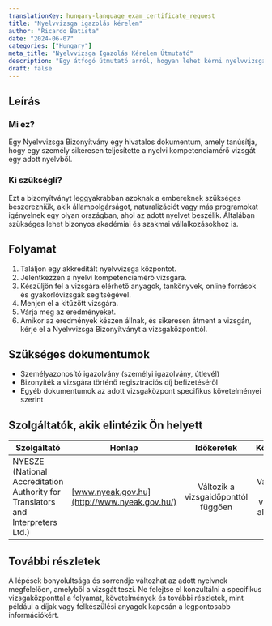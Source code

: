 ```yaml
---
translationKey: hungary-language_exam_certificate_request
title: "Nyelvvizsga igazolás kérelem"
author: "Ricardo Batista"
date: "2024-06-07"
categories: ["Hungary"]
meta_title: "Nyelvvizsga Igazolás Kérelem Útmutató"
description: "Egy átfogó útmutató arról, hogyan lehet kérni nyelvvizsga igazolást Magyarországon, több forrás alapján."
draft: false
---
```


## Leírás
### Mi ez?
Egy Nyelvvizsga Bizonyítvány egy hivatalos dokumentum, amely tanúsítja, hogy egy személy sikeresen teljesítette a nyelvi kompetenciamérő vizsgát egy adott nyelvből.

### Ki szükségli?
Ezt a bizonyítványt leggyakrabban azoknak a embereknek szükséges beszerezniük, akik állampolgárságot, naturalizációt vagy más programokat igényelnek egy olyan országban, ahol az adott nyelvet beszélik. Általában szükséges lehet bizonyos akadémiai és szakmai vállalkozásokhoz is.

## Folyamat
1. Találjon egy akkreditált nyelvvizsga központot.
2. Jelentkezzen a nyelvi kompetenciamérő vizsgára.
3. Készüljön fel a vizsgára elérhető anyagok, tankönyvek, online források és gyakorlóvizsgák segítségével.
4. Menjen el a kitűzött vizsgára.
5. Várja meg az eredményeket.
6. Amikor az eredmények készen állnak, és sikeresen átment a vizsgán, kérje el a Nyelvvizsga Bizonyítványt a vizsgaközponttól.

## Szükséges dokumentumok
- Személyazonosító igazolvány (személyi igazolvány, útlevél)
- Bizonyíték a vizsgára történő regisztrációs díj befizetéséről
- Egyéb dokumentumok az adott vizsgaközpont specifikus követelményei szerint

## Szolgáltatók, akik elintézik Ön helyett

| Szolgáltató        |     Honlap     |     Időkeretek    |       Költség      |
| --------------- | --------------- |  :-------------: | :-------------: |
| NYESZE (National Accreditation Authority for Translators and Interpreters Ltd.)      |  [www.nyeak.gov.hu](http://www.nyeak.gov.hu/)       |      Változik a vizsgaidőponttól függően      |        Változó a vizsga alapján |

## További részletek
A lépések bonyolultsága és sorrendje változhat az adott nyelvnek megfelelően, amelyből a vizsgát teszi. Ne felejtse el konzultálni a specifikus vizsgaközponttal a folyamat, követelmények és további részletek, mint például a díjak vagy felkészülési anyagok kapcsán a legpontosabb információkért.